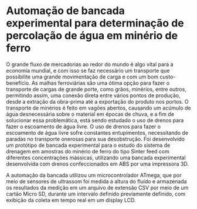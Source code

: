 # Automação de bancada experimental para determinação de percolação de água em minério de ferro

O grande fluxo de mercadorias ao redor do mundo é algo vital para a economia mundial, e com isso se faz necessário um transporte que possibilite uma grande movimentação de carga e com um bom custo-benefício. As malhas ferroviárias são uma ótima opção para fazer o transporte de cargas de grande porte, como grãos, minérios, entre outros, permitindo assim, uma conexão direta entre vários pontos de produção, desde a extração da obra-prima até a exportação do produto nos portos. O transporte de minérios é feito em vagões abertos, causando um acúmulo de água desnecessária sobre o material em épocas de chuva, e a fim de solucionar essa problemática, está sendo estudado o uso de drenos para fazer o escoamento de água livre. O uso de drenos para fazer o escoamento de água livre sofre constantes entupimentos, necessitando de paradas no transporte onerosas para sua desobstrução. 
Foi desenvolvido um protótipo de bancada experimental para o estudo do sistema de drenagem em amostras do minério de ferro do tipo Sinter feed com diferentes concentrações mássicas, utilizando uma bancada experimental desenvolvida com drenos confeccionados em ABS por uma impressora 3D. 

A automação da bancada utilizou um microcontrolador ATmega, que por meio de sensores de ultrassom foi medida a altura do fluído e armazenada os resultados da medição em um arquivo de extensão CSV por meio de um cartão Micro SD, durante um intervalo definido previamente definido, com exibição da coleta em tempo real em um display LCD.
